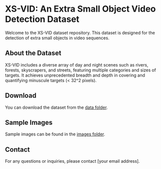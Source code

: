 # XS-VID: An Extra Small Object Video Detection Dataset

Welcome to the XS-VID dataset repository. This dataset is designed for the detection of extra small objects in video sequences.

## About the Dataset

XS-VID includes a diverse array of day and night scenes such as rivers, forests, skyscrapers, and streets, featuring multiple categories and sizes of targets. It achieves unprecedented breadth and depth in covering and quantifying minuscule targets (< 32^2 pixels).

## Download

You can download the dataset from the [data folder](data/xs-vid-dataset.zip).

## Sample Images

Sample images can be found in the [images folder](images/vis.png).

## Contact

For any questions or inquiries, please contact [your email address].
